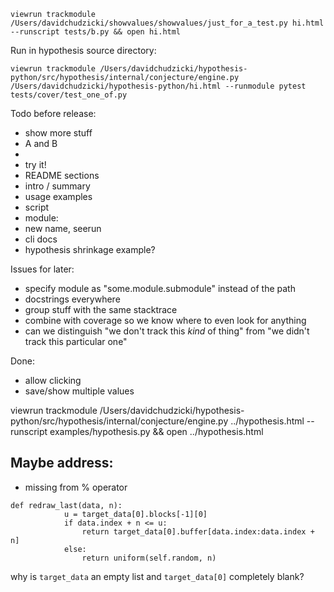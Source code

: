 




```
viewrun trackmodule /Users/davidchudzicki/showvalues/showvalues/just_for_a_test.py hi.html --runscript tests/b.py && open hi.html
```

Run in hypothesis source directory:

```
viewrun trackmodule /Users/davidchudzicki/hypothesis-python/src/hypothesis/internal/conjecture/engine.py /Users/davidchudzicki/hypothesis-python/hi.html --runmodule pytest tests/cover/test_one_of.py
```




Todo before release:

- show more stuff
 - A and B
 -
- try it!
- README sections
 - intro / summary
 - usage examples
  - script
  - module:
- new name, seerun
- cli docs
- hypothesis shrinkage example?

Issues for later:

- specify module as "some.module.submodule" instead of the path
- docstrings everywhere
- group stuff with the same stacktrace
- combine with coverage so we know where to even look for anything
- can we distinguish "we don't track this *kind* of thing" from "we didn't track this particular one"


Done:

- allow clicking
- save/show multiple values



viewrun trackmodule /Users/davidchudzicki/hypothesis-python/src/hypothesis/internal/conjecture/engine.py ../hypothesis.html --runscript examples/hypothesis.py && open ../hypothesis.html


## Maybe address:

- missing from % operator





```
def redraw_last(data, n):
            u = target_data[0].blocks[-1][0]
            if data.index + n <= u:
                return target_data[0].buffer[data.index:data.index + n]
            else:
                return uniform(self.random, n)
```

why is `target_data` an empty list and `target_data[0]` completely blank?